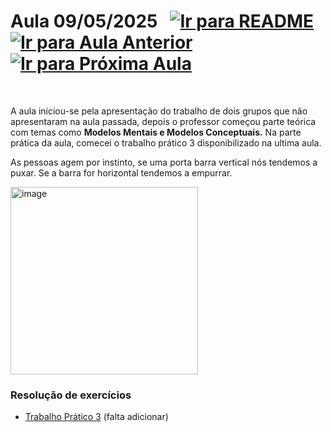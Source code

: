 # Aula 09/05/2025 &nbsp; [![Ir para README](https://img.shields.io/badge/Indice-Verde?style=for-the-badge)](../README.md#indice) &nbsp; [![Ir para Aula Anterior](https://img.shields.io/badge/Anterior-Aula%208-007ACC?style=for-the-badge)](../aulas/02-05-2025.md) [![Ir para Próxima Aula](https://img.shields.io/badge/Próxima-Aula%2010-007ACC?style=for-the-badge)](../aulas/16-05-2025.md)

<br>

<p>  

A aula iniciou-se pela apresentação do trabalho de dois grupos que não apresentaram na aula passada, depois o professor começou parte teórica com temas como <b>Modelos Mentais e Modelos Conceptuais.</b>
Na parte prática da aula, comecei o trabalho prático 3 disponibilizado na ultima aula.

</p>

<p>  
As pessoas agem por instinto, se uma porta barra vertical nós tendemos a puxar. Se a barra for horizontal tendemos a empurrar.
</p>

<img src="https://github.com/user-attachments/assets/600fecff-2232-472c-99cd-276c0a256543" alt="image" width="300"/>

### Resolução de exercícios

- [Trabalho Prático 3](../fichas/trabalho_pratico_3.pdf) (falta adicionar)
